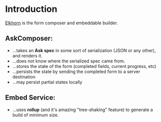 # Introduction

[Elkhorn](https://github.com/coralproject/elkhorn) is the form composer and embeddable builder.

## AskComposer:

- ...takes an **Ask spec** in some sort of serialization (JSON or any other), and renders it.
- ...does not know where the serialized spec came from.
- ...stores the state of the form (completed fields, current progress, etc)
- ...persists the state by sending the completed form to a server destination
- ...may persist partial states locally

## Embed Service:

- ...uses **rollup** (and it's amazing "tree-shaking" feature) to generate a build of minimum size.
